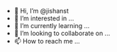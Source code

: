 - 👋 Hi, I’m @jishanst
- 👀 I’m interested in ...
- 🌱 I’m currently learning ...
- 💞️ I’m looking to collaborate on ...
- 📫 How to reach me ...

<!---
jishanst/jishanst is a ✨ special ✨ repository because its `README.md` (this file) appears on your GitHub profile.
You can click the Preview link to take a look at your changes.
--->
